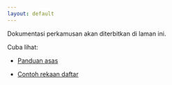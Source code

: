 ```yaml
---
layout: default
---
```


Dokumentasi perkamusan akan diterbitkan di laman ini.

Cuba lihat:

* [Panduan asas][P1]
* [Contoh rekaan daftar][R1]

  [P1]: panduan/asas.md
  [R1]: rekaan/contoh.md

